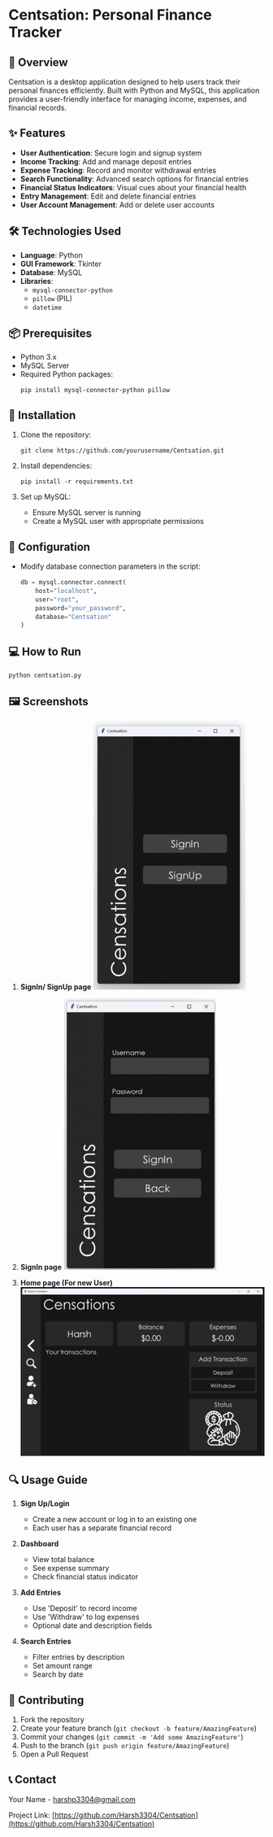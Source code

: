 # Centsation: Personal Finance Tracker

## 📝 Overview

Centsation is a desktop application designed to help users track their personal finances efficiently. Built with Python and MySQL, this application provides a user-friendly interface for managing income, expenses, and financial records.

## ✨ Features

- **User Authentication**: Secure login and signup system
- **Income Tracking**: Add and manage deposit entries
- **Expense Tracking**: Record and monitor withdrawal entries
- **Search Functionality**: Advanced search options for financial entries
- **Financial Status Indicators**: Visual cues about your financial health
- **Entry Management**: Edit and delete financial entries
- **User Account Management**: Add or delete user accounts

## 🛠️ Technologies Used

- **Language**: Python
- **GUI Framework**: Tkinter
- **Database**: MySQL
- **Libraries**: 
  - `mysql-connector-python`
  - `pillow` (PIL)
  - `datetime`

## 📦 Prerequisites

- Python 3.x
- MySQL Server
- Required Python packages:
  ```
  pip install mysql-connector-python pillow
  ```

## 🚀 Installation

1. Clone the repository:
   ```
   git clone https://github.com/yourusername/Centsation.git
   ```

2. Install dependencies:
   ```
   pip install -r requirements.txt
   ```

3. Set up MySQL:
   - Ensure MySQL server is running
   - Create a MySQL user with appropriate permissions

## 🔧 Configuration

- Modify database connection parameters in the script:
  ```python
  db = mysql.connector.connect(
      host="localhost",
      user="root",
      password="your_password",
      database="Centsation"
  )
  ```

## 💻 How to Run

```
python centsation.py
```

## 🖼️ Screenshots
1. **SignIn/ SignUp page**
     <img src="Images/home.png" alt="SignIn/SignUp Page" width="300">

2. **SignIn page**
    <img src="Images/signin_page.png" alt="SignIn Page" width="300">

2. **Home page (For new User)**
    ![alt text](Images/home_screen.png)

## 🔍 Usage Guide

1. **Sign Up/Login**
   - Create a new account or log in to an existing one
   - Each user has a separate financial record

2. **Dashboard**
   - View total balance
   - See expense summary
   - Check financial status indicator

3. **Add Entries**
   - Use 'Deposit' to record income
   - Use 'Withdraw' to log expenses
   - Optional date and description fields

4. **Search Entries**
   - Filter entries by description
   - Set amount range
   - Search by date

## 🤝 Contributing

1. Fork the repository
2. Create your feature branch (`git checkout -b feature/AmazingFeature`)
3. Commit your changes (`git commit -m 'Add some AmazingFeature'`)
4. Push to the branch (`git push origin feature/AmazingFeature`)
5. Open a Pull Request


## 📞 Contact

Your Name - harshp3304@gmail.com

Project Link: [https://github.com/Harsh3304/Centsation](https://github.com/Harsh3304/Centsation)